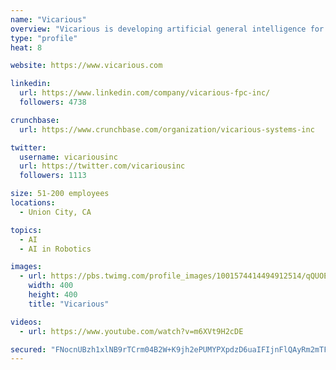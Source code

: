 ```yaml
---
name: "Vicarious"
overview: "Vicarious is developing artificial general intelligence for robots. By combining insights from generative probabilistic models and systems neuroscience, our architecture trains faster, adapts more readily, and generalizes more broadly than AI approaches commonly used today."
type: "profile"
heat: 8

website: https://www.vicarious.com

linkedin:
  url: https://www.linkedin.com/company/vicarious-fpc-inc/
  followers: 4738

crunchbase:
  url: https://www.crunchbase.com/organization/vicarious-systems-inc

twitter:
  username: vicariousinc
  url: https://twitter.com/vicariousinc
  followers: 1113

size: 51-200 employees
locations:
  - Union City, CA

topics:
  - AI
  - AI in Robotics

images:
  - url: https://pbs.twimg.com/profile_images/1001574414494912514/qQUOEF9F_400x400.jpg
    width: 400
    height: 400
    title: "Vicarious"

videos:
  - url: https://www.youtube.com/watch?v=m6XVt9H2cDE

secured: "FNocnUBzh1xlNB9rTCrm04B2W+K9jh2ePUMYPXpdzD6uaIFIjnFlQAyRm2mTFJo/M/xCK6tzd1762TSH6UtvscN7NjIvsBsFFvxscegXe7O6LoZxZp2hwLL5/dRYzdjuNAknhR6U8YI74OYkoGmXDSG2ezqTBf+/Aj5HCGMv88y4uVok4aheFMYLv7EPC6peiPFn5bUcYqrlJQbF8oZS0cTq28136AF/GKsqsXwAjX4zUUzVZiR+rkAkdf+2ATnx4hxWWw3fDz1LKbsjZedzXg==;wY9a1ZsvliqyMLbLjwXriw=="
---
```



